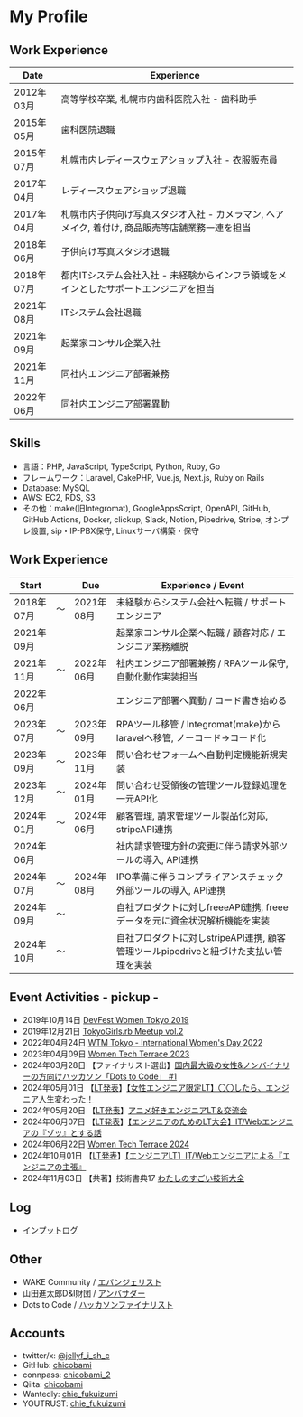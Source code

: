# My Profile

## Work Experience
| Date       | Experience |
|------------|------------|
| 2012年03月 | 高等学校卒業, 札幌市内歯科医院入社 - 歯科助手 |
| 2015年05月 | 歯科医院退職 |
| 2015年07月 | 札幌市内レディースウェアショップ入社 - 衣服販売員 |
| 2017年04月 | レディースウェアショップ退職 |
| 2017年04月 | 札幌市内子供向け写真スタジオ入社 - カメラマン, ヘアメイク, 着付け, 商品販売等店舗業務一連を担当 |
| 2018年06月 | 子供向け写真スタジオ退職 |
| 2018年07月 | 都内ITシステム会社入社 - 未経験からインフラ領域をメインとしたサポートエンジニアを担当 |
| 2021年08月 | ITシステム会社退職 |
| 2021年09月 | 起業家コンサル企業入社 |
| 2021年11月 | 同社内エンジニア部署兼務 |
| 2022年06月 | 同社内エンジニア部署異動 |

## Skills
- 言語：PHP, JavaScript, TypeScript, Python, Ruby, Go
- フレームワーク：Laravel, CakePHP, Vue.js, Next.js, Ruby on Rails
- Database: MySQL
- AWS: EC2, RDS, S3
- その他：make(旧Integromat), GoogleAppsScript, OpenAPI, GitHub, GitHub Actions, Docker, clickup, Slack, Notion, Pipedrive, Stripe, オンプレ設置, sip・IP-PBX保守, Linuxサーバ構築・保守

## Work Experience
| Start      |            | Due        | Experience / Event |
|------------|------------|------------|------------|
| 2018年07月 | 〜 | 2021年08月 | 未経験からシステム会社へ転職 / サポートエンジニア |
| 2021年09月 |  |  | 起業家コンサル企業へ転職 / 顧客対応 / エンジニア業務離脱 |
| 2021年11月 | 〜 | 2022年06月 | 社内エンジニア部署兼務 / RPAツール保守, 自動化動作実装担当 |
| 2022年06月 |  |  | エンジニア部署へ異動 / コード書き始める |
| 2023年07月 | 〜 | 2023年09月 | RPAツール移管 / Integromat(make)からlaravelへ移管, ノーコード→コード化 |
| 2023年09月 | 〜 | 2023年11月 | 問い合わせフォームへ自動判定機能新規実装 |
| 2023年12月 | 〜 | 2024年01月 | 問い合わせ受領後の管理ツール登録処理を一元API化 |
| 2024年01月 | 〜 | 2024年06月 | 顧客管理, 請求管理ツール製品化対応, stripeAPI連携 |
| 2024年06月 |  |  | 社内請求管理方針の変更に伴う請求外部ツールの導入, API連携 |
| 2024年07月 | 〜 | 2024年08月 | IPO準備に伴うコンプライアンスチェック外部ツールの導入, API連携 |
| 2024年09月 | 〜 |  | 自社プロダクトに対しfreeeAPI連携, freeeデータを元に資金状況解析機能を実装 |
| 2024年10月 | 〜 |  | 自社プロダクトに対しstripeAPI連携, 顧客管理ツールpipedriveと紐づけた支払い管理を実装 |

## Event Activities - pickup -
- 2019年10月14日 [DevFest Women Tokyo 2019](https://devfestwomen2019.peatix.com/)
- 2019年12月21日 [TokyoGirls.rb Meetup vol.2](https://techplay.jp/event/759089)
- 2022年04月24日 [WTM Tokyo - International Women's Day 2022](https://wtm-tokyo.connpass.com/event/241705/)
- 2023年04月09日 [Women Tech Terrace 2023](https://cyberagent.connpass.com/event/276834/)
- 2024年03月28日 【ファイナリスト選出】[国内最大級の女性&ノンバイナリーの方向けハッカソン「Dots to Code」 #1](https://dotstocode0329.peatix.com/)
- 2024年05月01日 【[LT発表](https://www.docswell.com/s/chicobami/ZW1P6Y-2024-05-15-175002)】[【女性エンジニア限定LT】〇〇したら、エンジニア人生変わった！](https://sister.connpass.com/event/315872/)
- 2024年05月20日 【[LT発表](https://www.docswell.com/s/chicobami/5M1MM2-2024-05-21-095343)】[アニメ好きエンジニアLT＆交流会](https://aegis.connpass.com/event/316802/)
- 2024年06月07日 【[LT発表](https://www.docswell.com/s/chicobami/Z1JPNV-2024-06-11-125508)】[【エンジニアのためのLT大会】IT/Webエンジニアの『ゾッ』とする話](https://sister.connpass.com/event/319897/)
- 2024年06月22日 [Women Tech Terrace 2024](https://cyberagent.connpass.com/event/319061/)
- 2024年10月01日 【[LT発表](https://www.docswell.com/s/chicobami/Z4VYJ1-2024-10-01-201244)】[【エンジニアLT】IT/Webエンジニアによる『エンジニアの主張』](https://wake-career.connpass.com/event/330547/)
- 2024年11月03日 【共著】技術書典17 [わたしのすごい技術大全](https://techbookfest.org/product/1Y5sf1TGi79cu7T7uBW74t?productVariantID=sQbZPCzvwdUTSxsAWUQti6)

## Log
- [インプットログ](https://wake-career.jp/input-log/1i2bit28bd9)

## Other
- WAKE Community / [エバンジェリスト](https://note.com/bgrass/n/n1c832e42f2c7)
- 山田進太郎D&I財団 / [アンバサダー](https://www.shinfdn.org/)
- Dots to Code / [ハッカソンファイナリスト](https://dotstocode.studio.site/)

## Accounts
- twitter/x: [@jellyf_i_sh_c](https://x.com/jellyf_i_sh_c)
- GitHub: [chicobami](https://github.com/chicobami)
- connpass: [chicobami_2](https://connpass.com/user/chicobami_2/)
- Qiita: [chicobami](https://qiita.com/chicobami)
- Wantedly: [chie_fukuizumi](https://www.wantedly.com/id/chie_fukuizumi)
- YOUTRUST: [chie_fukuizumi](https://youtrust.jp/users/06e031b0ebf456c22b34443101ebb6b5)
